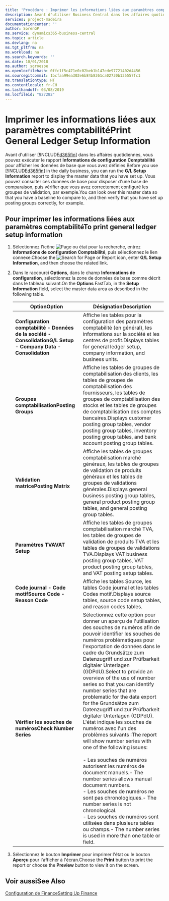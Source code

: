 ```yaml
---
title: 'Procédure : Imprimer les informations liées aux paramètres comptabilité'
description: Avant d'utiliser Business Central dans les affaires quotidiennes, vous pouvez exécuter le rapport Informations de configuration Comptabilité pour afficher les données de base que vous avez définies.
services: project-madeira
documentationcenter: ''
author: SorenGP
ms.service: dynamics365-business-central
ms.topic: article
ms.devlang: na
ms.tgt_pltfrm: na
ms.workload: na
ms.search.keywords: ''
ms.date: 10/01/2018
ms.author: sgroespe
ms.openlocfilehash: 0ffc1f5c471e0c02beb1b147ede97721402d4456
ms.sourcegitcommit: 1bcfaa99ea302e6b84b8361ca02730b135557fc1
ms.translationtype: HT
ms.contentlocale: fr-CH
ms.lasthandoff: 03/08/2019
ms.locfileid: "827282"
---
```

# <a name="print-general-ledger-setup-information"></a><span data-ttu-id="08d75-103">Imprimer les informations liées aux paramètres comptabilité</span><span class="sxs-lookup"><span data-stu-id="08d75-103">Print General Ledger Setup Information</span></span>
<span data-ttu-id="08d75-104">Avant d'utiliser [!INCLUDE[d365fin](../../includes/d365fin_md.md)] dans les affaires quotidiennes, vous pouvez exécuter le rapport **Informations de configuration Comptabilité** pour afficher les données de base que vous avez définies.</span><span class="sxs-lookup"><span data-stu-id="08d75-104">Before you use [!INCLUDE[d365fin](../../includes/d365fin_md.md)] in the daily business, you can run the **G/L Setup Information** report to display the master data that you have set up.</span></span> <span data-ttu-id="08d75-105">Vous pouvez consulter ces données de base pour disposer d'une base de comparaison, puis vérifier que vous avez correctement configuré les groupes de validation, par exemple.</span><span class="sxs-lookup"><span data-stu-id="08d75-105">You can look over this master data so that you have a baseline to compare to, and then verify that you have set up posting groups correctly, for example.</span></span>  

## <a name="to-print-general-ledger-setup-information"></a><span data-ttu-id="08d75-106">Pour imprimer les informations liées aux paramètres comptabilité</span><span class="sxs-lookup"><span data-stu-id="08d75-106">To print general ledger setup information</span></span>  

1.  <span data-ttu-id="08d75-107">Sélectionnez l'icône ![Page ou état pour la recherche](../../media/ui-search/search_small.png "Page ou état pour la recherche"), entrez **Informations de configuration Comptabilité**, puis sélectionnez le lien connexe.</span><span class="sxs-lookup"><span data-stu-id="08d75-107">Choose the ![Search for Page or Report](../../media/ui-search/search_small.png "Search for Page or Report icon") icon, enter **G/L Setup Information**, and then choose the related link.</span></span>  
2.  <span data-ttu-id="08d75-108">Dans le raccourci **Options**, dans le champ **Informations de configuration**, sélectionnez la zone de données de base comme décrit dans le tableau suivant.</span><span class="sxs-lookup"><span data-stu-id="08d75-108">On the **Options** FastTab, in the **Setup Information** field, select the master data area as described in the following table.</span></span>  

    |<span data-ttu-id="08d75-109">Option</span><span class="sxs-lookup"><span data-stu-id="08d75-109">Option</span></span>|<span data-ttu-id="08d75-110">Désignation</span><span class="sxs-lookup"><span data-stu-id="08d75-110">Description</span></span>|  
    |-------------------------------------|---------------------------------------|  
    |<span data-ttu-id="08d75-111">**Configuration comptabilité - Données de la société - Consolidation**</span><span class="sxs-lookup"><span data-stu-id="08d75-111">**G/L Setup - Company Data - Consolidation**</span></span>|<span data-ttu-id="08d75-112">Affiche les tables pour la configuration des paramètres comptabilité (en général), les informations sur la société et les centres de profit.</span><span class="sxs-lookup"><span data-stu-id="08d75-112">Displays tables for general ledger setup, company information, and business units.</span></span>|  
    |<span data-ttu-id="08d75-113">**Groupes comptabilisation**</span><span class="sxs-lookup"><span data-stu-id="08d75-113">**Posting Groups**</span></span>|<span data-ttu-id="08d75-114">Affiche les tables de groupes de comptabilisation des clients, les tables de groupes de comptabilisation des fournisseurs, les tables de groupes de comptabilisation des stocks et les tables de groupes de comptabilisation des comptes bancaires.</span><span class="sxs-lookup"><span data-stu-id="08d75-114">Displays customer posting group tables, vendor posting group tables, inventory posting group tables, and bank account posting group tables.</span></span>|  
    |<span data-ttu-id="08d75-115">**Validation matrice**</span><span class="sxs-lookup"><span data-stu-id="08d75-115">**Posting Matrix**</span></span>|<span data-ttu-id="08d75-116">Affiche les tables de groupes comptabilisation marché généraux, les tables de groupes de validation de produits généraux et les tables de groupes de validations générales.</span><span class="sxs-lookup"><span data-stu-id="08d75-116">Displays general business posting group tables, general product posting group tables, and general posting group tables.</span></span>|  
    |<span data-ttu-id="08d75-117">**Paramètres TVA**</span><span class="sxs-lookup"><span data-stu-id="08d75-117">**VAT Setup**</span></span>|<span data-ttu-id="08d75-118">Affiche les tables de groupes comptabilisation marché TVA, les tables de groupes de validation de produits TVA et les tables de groupes de validations TVA.</span><span class="sxs-lookup"><span data-stu-id="08d75-118">Displays VAT business posting group tables, VAT product posting group tables, and VAT posting setup tables.</span></span>|  
    |<span data-ttu-id="08d75-119">**Code journal - Code motif**</span><span class="sxs-lookup"><span data-stu-id="08d75-119">**Source Code - Reason Code**</span></span>|<span data-ttu-id="08d75-120">Affiche les tables Source, les tables Code journal et les tables Codes motif.</span><span class="sxs-lookup"><span data-stu-id="08d75-120">Displays source tables, source code setup tables, and reason codes tables.</span></span>|  
    |<span data-ttu-id="08d75-121">**Vérifier les souches de numéros**</span><span class="sxs-lookup"><span data-stu-id="08d75-121">**Check Number Series**</span></span>|<span data-ttu-id="08d75-122">Sélectionnez cette option pour donner un aperçu de l'utilisation des souches de numéros afin de pouvoir identifier les souches de numéros problématiques pour l'exportation de données dans le cadre du Grundsätze zum Datenzugriff und zur Prüfbarkeit digitaler Unterlagen (GDPdU).</span><span class="sxs-lookup"><span data-stu-id="08d75-122">Select to provide an overview of the use of number series so that you can identify number series that are problematic for the data export for the Grundsätze zum Datenzugriff und zur Prüfbarkeit digitaler Unterlagen (GDPdU).</span></span> <span data-ttu-id="08d75-123">L'état indique les souches de numéros avec l'un des problèmes suivants :</span><span class="sxs-lookup"><span data-stu-id="08d75-123">The report will show number series with one of the following issues:</span></span><br /><br /> <span data-ttu-id="08d75-124">-   Les souches de numéros autorisent les numéros de document manuels.</span><span class="sxs-lookup"><span data-stu-id="08d75-124">-   The number series allows manual document numbers.</span></span><br /><span data-ttu-id="08d75-125">-   Les souches de numéros ne sont pas chronologiques.</span><span class="sxs-lookup"><span data-stu-id="08d75-125">-   The number series is not chronological.</span></span><br /><span data-ttu-id="08d75-126">-   Les souches de numéros sont utilisées dans plusieurs tables ou champs.</span><span class="sxs-lookup"><span data-stu-id="08d75-126">-   The number series is used in more than one table or field.</span></span>|  

3.  <span data-ttu-id="08d75-127">Sélectionnez le bouton **Imprimer** pour imprimer l'état ou le bouton **Aperçu** pour l'afficher à l'écran.</span><span class="sxs-lookup"><span data-stu-id="08d75-127">Choose the **Print** button to print the report or choose the **Preview** button to view it on the screen.</span></span>  

## <a name="see-also"></a><span data-ttu-id="08d75-128">Voir aussi</span><span class="sxs-lookup"><span data-stu-id="08d75-128">See Also</span></span>  
[<span data-ttu-id="08d75-129">Configuration de Finance</span><span class="sxs-lookup"><span data-stu-id="08d75-129">Setting Up Finance</span></span>](../../finance-setup-finance.md)
